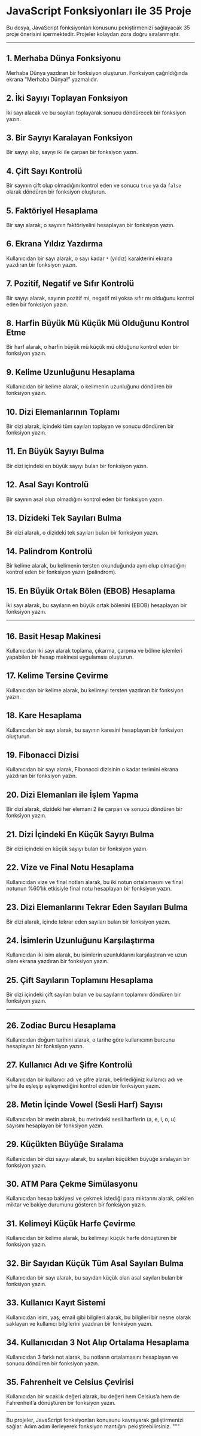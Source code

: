 
# JavaScript Fonksiyonları ile 35 Proje

Bu dosya, JavaScript fonksiyonları konusunu pekiştirmenizi sağlayacak 35 proje önerisini içermektedir. Projeler kolaydan zora doğru sıralanmıştır.

---

## 1. Merhaba Dünya Fonksiyonu
Merhaba Dünya yazdıran bir fonksiyon oluşturun. Fonksiyon çağrıldığında ekrana "Merhaba Dünya!" yazmalıdır.

## 2. İki Sayıyı Toplayan Fonksiyon
İki sayı alacak ve bu sayıları toplayarak sonucu döndürecek bir fonksiyon yazın.

## 3. Bir Sayıyı Karalayan Fonksiyon
Bir sayıyı alıp, sayıyı iki ile çarpan bir fonksiyon yazın.

## 4. Çift Sayı Kontrolü
Bir sayının çift olup olmadığını kontrol eden ve sonucu `true` ya da `false` olarak döndüren bir fonksiyon oluşturun.

## 5. Faktöriyel Hesaplama
Bir sayı alarak, o sayının faktöriyelini hesaplayan bir fonksiyon yazın.

## 6. Ekrana Yıldız Yazdırma
Kullanıcıdan bir sayı alarak, o sayı kadar `*` (yıldız) karakterini ekrana yazdıran bir fonksiyon yazın.

## 7. Pozitif, Negatif ve Sıfır Kontrolü
Bir sayıyı alarak, sayının pozitif mi, negatif mi yoksa sıfır mı olduğunu kontrol eden bir fonksiyon yazın.

## 8. Harfin Büyük Mü Küçük Mü Olduğunu Kontrol Etme
Bir harf alarak, o harfin büyük mü küçük mü olduğunu kontrol eden bir fonksiyon yazın.

## 9. Kelime Uzunluğunu Hesaplama
Kullanıcıdan bir kelime alarak, o kelimenin uzunluğunu döndüren bir fonksiyon yazın.

## 10. Dizi Elemanlarının Toplamı
Bir dizi alarak, içindeki tüm sayıları toplayan ve sonucu döndüren bir fonksiyon yazın.

## 11. En Büyük Sayıyı Bulma
Bir dizi içindeki en büyük sayıyı bulan bir fonksiyon yazın.

## 12. Asal Sayı Kontrolü
Bir sayının asal olup olmadığını kontrol eden bir fonksiyon yazın.

## 13. Dizideki Tek Sayıları Bulma
Bir dizi alarak, o dizideki tek sayıları bulan bir fonksiyon yazın.

## 14. Palindrom Kontrolü
Bir kelime alarak, bu kelimenin tersten okunduğunda aynı olup olmadığını kontrol eden bir fonksiyon yazın (palindrom).

## 15. En Büyük Ortak Bölen (EBOB) Hesaplama
İki sayı alarak, bu sayıların en büyük ortak bölenini (EBOB) hesaplayan bir fonksiyon yazın.

---

## 16. Basit Hesap Makinesi
Kullanıcıdan iki sayı alarak toplama, çıkarma, çarpma ve bölme işlemleri yapabilen bir hesap makinesi uygulaması oluşturun.

## 17. Kelime Tersine Çevirme
Kullanıcıdan bir kelime alarak, bu kelimeyi tersten yazdıran bir fonksiyon yazın.

## 18. Kare Hesaplama
Kullanıcıdan bir sayı alarak, bu sayının karesini hesaplayan bir fonksiyon oluşturun.

## 19. Fibonacci Dizisi
Kullanıcıdan bir sayı alarak, Fibonacci dizisinin o kadar terimini ekrana yazdıran bir fonksiyon yazın.

## 20. Dizi Elemanları ile İşlem Yapma
Bir dizi alarak, dizideki her elemanı 2 ile çarpan ve sonucu döndüren bir fonksiyon yazın.

## 21. Dizi İçindeki En Küçük Sayıyı Bulma
Bir dizi içindeki en küçük sayıyı bulan bir fonksiyon yazın.

## 22. Vize ve Final Notu Hesaplama
Kullanıcıdan vize ve final notları alarak, bu iki notun ortalamasını ve final notunun %60’lık etkisiyle final notu hesaplayan bir fonksiyon yazın.

## 23. Dizi Elemanlarını Tekrar Eden Sayıları Bulma
Bir dizi alarak, içinde tekrar eden sayıları bulan bir fonksiyon yazın.

## 24. İsimlerin Uzunluğunu Karşılaştırma
Kullanıcıdan iki isim alarak, bu isimlerin uzunluklarını karşılaştıran ve uzun olanı ekrana yazdıran bir fonksiyon yazın.

## 25. Çift Sayıların Toplamını Hesaplama
Bir dizi içindeki çift sayıları bulan ve bu sayıların toplamını döndüren bir fonksiyon yazın.

---

## 26. Zodiac Burcu Hesaplama
Kullanıcıdan doğum tarihini alarak, o tarihe göre kullanıcının burcunu hesaplayan bir fonksiyon yazın.

## 27. Kullanıcı Adı ve Şifre Kontrolü
Kullanıcıdan bir kullanıcı adı ve şifre alarak, belirlediğiniz kullanıcı adı ve şifre ile eşleşip eşleşmediğini kontrol eden bir fonksiyon yazın.

## 28. Metin İçinde Vowel (Sesli Harf) Sayısı
Kullanıcıdan bir metin alarak, bu metindeki sesli harflerin (a, e, i, o, u) sayısını hesaplayan bir fonksiyon yazın.

## 29. Küçükten Büyüğe Sıralama
Kullanıcıdan bir dizi sayıyı alarak, bu sayıları küçükten büyüğe sıralayan bir fonksiyon yazın.

## 30. ATM Para Çekme Simülasyonu
Kullanıcıdan hesap bakiyesi ve çekmek istediği para miktarını alarak, çekilen miktar ve bakiye durumunu gösteren bir fonksiyon yazın.

## 31. Kelimeyi Küçük Harfe Çevirme
Kullanıcıdan bir kelime alarak, bu kelimeyi küçük harfe dönüştüren bir fonksiyon yazın.

## 32. Bir Sayıdan Küçük Tüm Asal Sayıları Bulma
Kullanıcıdan bir sayı alarak, bu sayıdan küçük olan asal sayıları bulan bir fonksiyon yazın.

## 33. Kullanıcı Kayıt Sistemi
Kullanıcıdan isim, yaş, email gibi bilgileri alarak, bu bilgileri bir nesne olarak saklayan ve kullanıcı bilgilerini yazdıran bir fonksiyon yazın.

## 34. Kullanıcıdan 3 Not Alıp Ortalama Hesaplama
Kullanıcıdan 3 farklı not alarak, bu notların ortalamasını hesaplayan ve sonucu döndüren bir fonksiyon yazın.

## 35. Fahrenheit ve Celsius Çevirisi
Kullanıcıdan bir sıcaklık değeri alarak, bu değeri hem Celsius’a hem de Fahrenheit’a dönüştüren bir fonksiyon yazın.

---

Bu projeler, JavaScript fonksiyonları konusunu kavrayarak geliştirmenizi sağlar. Adım adım ilerleyerek fonksiyon mantığını pekiştirebilirsiniz.
"""


